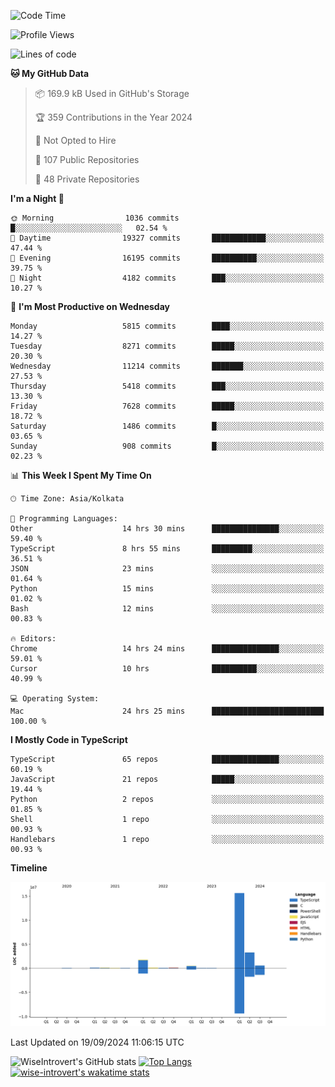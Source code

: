 <!--START_SECTION:waka-->
![Code Time](http://img.shields.io/badge/Code%20Time-1%2C622%20hrs%2057%20mins-blue)

![Profile Views](http://img.shields.io/badge/Profile%20Views-0-blue)

![Lines of code](https://img.shields.io/badge/From%20Hello%20World%20I%27ve%20Written-22.3%20million%20lines%20of%20code-blue)

**🐱 My GitHub Data** 

> 📦 169.9 kB Used in GitHub's Storage 
 > 
> 🏆 359 Contributions in the Year 2024
 > 
> 🚫 Not Opted to Hire
 > 
> 📜 107 Public Repositories 
 > 
> 🔑 48 Private Repositories 
 > 
**I'm a Night 🦉** 

```text
🌞 Morning                1036 commits        █░░░░░░░░░░░░░░░░░░░░░░░░   02.54 % 
🌆 Daytime                19327 commits       ████████████░░░░░░░░░░░░░   47.44 % 
🌃 Evening                16195 commits       ██████████░░░░░░░░░░░░░░░   39.75 % 
🌙 Night                  4182 commits        ███░░░░░░░░░░░░░░░░░░░░░░   10.27 % 
```
📅 **I'm Most Productive on Wednesday** 

```text
Monday                   5815 commits        ████░░░░░░░░░░░░░░░░░░░░░   14.27 % 
Tuesday                  8271 commits        █████░░░░░░░░░░░░░░░░░░░░   20.30 % 
Wednesday                11214 commits       ███████░░░░░░░░░░░░░░░░░░   27.53 % 
Thursday                 5418 commits        ███░░░░░░░░░░░░░░░░░░░░░░   13.30 % 
Friday                   7628 commits        █████░░░░░░░░░░░░░░░░░░░░   18.72 % 
Saturday                 1486 commits        █░░░░░░░░░░░░░░░░░░░░░░░░   03.65 % 
Sunday                   908 commits         █░░░░░░░░░░░░░░░░░░░░░░░░   02.23 % 
```


📊 **This Week I Spent My Time On** 

```text
🕑︎ Time Zone: Asia/Kolkata

💬 Programming Languages: 
Other                    14 hrs 30 mins      ███████████████░░░░░░░░░░   59.40 % 
TypeScript               8 hrs 55 mins       █████████░░░░░░░░░░░░░░░░   36.51 % 
JSON                     23 mins             ░░░░░░░░░░░░░░░░░░░░░░░░░   01.64 % 
Python                   15 mins             ░░░░░░░░░░░░░░░░░░░░░░░░░   01.02 % 
Bash                     12 mins             ░░░░░░░░░░░░░░░░░░░░░░░░░   00.83 % 

🔥 Editors: 
Chrome                   14 hrs 24 mins      ███████████████░░░░░░░░░░   59.01 % 
Cursor                   10 hrs              ██████████░░░░░░░░░░░░░░░   40.99 % 

💻 Operating System: 
Mac                      24 hrs 25 mins      █████████████████████████   100.00 % 
```

**I Mostly Code in TypeScript** 

```text
TypeScript               65 repos            ███████████████░░░░░░░░░░   60.19 % 
JavaScript               21 repos            █████░░░░░░░░░░░░░░░░░░░░   19.44 % 
Python                   2 repos             ░░░░░░░░░░░░░░░░░░░░░░░░░   01.85 % 
Shell                    1 repo              ░░░░░░░░░░░░░░░░░░░░░░░░░   00.93 % 
Handlebars               1 repo              ░░░░░░░░░░░░░░░░░░░░░░░░░   00.93 % 
```



**Timeline**

![Lines of Code chart](https://raw.githubusercontent.com/wise-introvert/wise-introvert/master/assets/bar_graph.png)


 Last Updated on 19/09/2024 11:06:15 UTC
<!--END_SECTION:waka-->

![WiseIntrovert's GitHub stats](https://github-readme-stats.vercel.app/api?username=wise-introvert&count_private=true&show_icons=true)
[![Top Langs](https://github-readme-stats.vercel.app/api/top-langs/?username=wise-introvert&langs_count=10)](https://github.com/anuraghazra/github-readme-stats)
[![wise-introvert's wakatime stats](https://github-readme-stats.vercel.app/api/wakatime?username=wiseintrovert)](https://github.com/anuraghazra/github-readme-stats)
